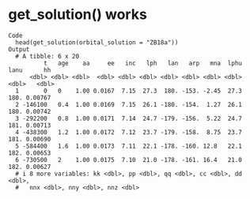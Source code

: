# get_solution() works

    Code
      head(get_solution(orbital_solution = "ZB18a"))
    Output
      # A tibble: 6 x 20
              t   age    aa     ee   inc   lph   lan   arp   mna  lphu  lanu      hh
          <dbl> <dbl> <dbl>  <dbl> <dbl> <dbl> <dbl> <dbl> <dbl> <dbl> <dbl>   <dbl>
      1       0   0    1.00 0.0167  7.15  27.3  180. -153. -2.45  27.3  180. 0.00767
      2 -146100   0.4  1.00 0.0169  7.15  26.1 -180. -154.  1.27  26.1  180. 0.00742
      3 -292200   0.8  1.00 0.0171  7.14  24.7 -179. -156.  5.22  24.7  181. 0.00713
      4 -438300   1.2  1.00 0.0172  7.12  23.7 -179. -158.  8.75  23.7  181. 0.00690
      5 -584400   1.6  1.00 0.0173  7.11  22.1 -178. -160. 12.8   22.1  182. 0.00653
      6 -730500   2    1.00 0.0175  7.10  21.0 -178. -161. 16.4   21.0  182. 0.00627
      # i 8 more variables: kk <dbl>, pp <dbl>, qq <dbl>, cc <dbl>, dd <dbl>,
      #   nnx <dbl>, nny <dbl>, nnz <dbl>

